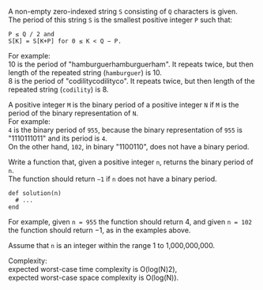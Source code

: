 A non-empty zero-indexed string `S` consisting of `Q` characters is given.  
The period of this string `S` is the smallest positive integer `P` such that:

    P ≤ Q / 2 and
    S[K] = S[K+P] for 0 ≤ K < Q − P.

For example:  
10 is the period of "hamburguerhamburguerham". It repeats twice, but then length of the repeated
string (`hamburguer`) is 10.  
8 is the period of "codilitycodilityco". It repeats twice, but then length of the repeated string
(`codility`) is 8.

A positive integer `M` is the binary period of a positive integer `N` if `M` is the period of the
binary representation of `N`.  
For example:  
`4` is the binary period of `955`, because the binary representation of `955` is "1110111011" and
its period is `4`.   
On the other hand, `102`, in binary "1100110", does not have a binary period.

Write a function that, given a positive integer `n`, returns the binary period of `n`.  
The function should return `−1` if `n` does not have a binary period.

    def solution(n)
      # ...
    end

For example, given `n = 955` the function should return 4, and given `n = 102` the function should
return −1, as in the examples above.

Assume that `n` is an integer within the range 1 to 1,000,000,000.

Complexity:  
expected worst-case time complexity is O(log(N)2),  
expected worst-case space complexity is O(log(N)).

